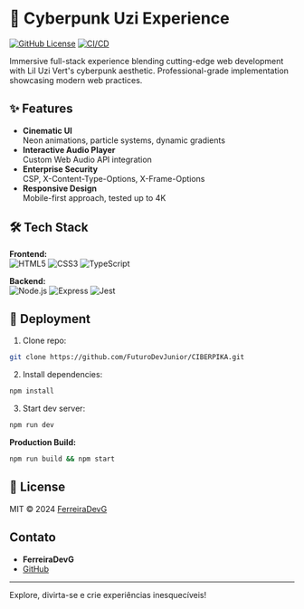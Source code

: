 # 🚀 Cyberpunk Uzi Experience 

[![GitHub License](https://img.shields.io/badge/license-MIT-blue.svg)](LICENSE)
[![CI/CD](https://github.com/FuturoDevJunior/CIBERPIKA/actions/workflows/main.yml/badge.svg)](https://github.com/FuturoDevJunior/CIBERPIKA/actions)

Immersive full-stack experience blending cutting-edge web development with Lil Uzi Vert's cyberpunk aesthetic. Professional-grade implementation showcasing modern web practices.

## ✨ Features

- **Cinematic UI**  
Neon animations, particle systems, dynamic gradients
- **Interactive Audio Player**  
Custom Web Audio API integration
- **Enterprise Security**  
CSP, X-Content-Type-Options, X-Frame-Options
- **Responsive Design**  
Mobile-first approach, tested up to 4K

## 🛠 Tech Stack

**Frontend:**  
![HTML5](https://img.shields.io/badge/-HTML5-E34F26?logo=html5&logoColor=white)
![CSS3](https://img.shields.io/badge/-CSS3-1572B6?logo=css3)
![TypeScript](https://img.shields.io/badge/-TypeScript-3178C6?logo=typescript)

**Backend:**  
![Node.js](https://img.shields.io/badge/-Node.js-339933?logo=nodedotjs)
![Express](https://img.shields.io/badge/-Express-000000?logo=express)
![Jest](https://img.shields.io/badge/-Jest-C21325?logo=jest)

## 🚀 Deployment

1. Clone repo:
```bash
git clone https://github.com/FuturoDevJunior/CIBERPIKA.git
```
2. Install dependencies:
```bash
npm install
```
3. Start dev server:
```bash
npm run dev
```

**Production Build:**
```bash
npm run build && npm start
```

## 📄 License
MIT © 2024 [FerreiraDevG](https://linkedin.com/in/DevFerreiraG)

## Contato

- **FerreiraDevG**
- [GitHub](https://github.com/FerreiraDevG)

---

Explore, divirta-se e crie experiências inesquecíveis!
